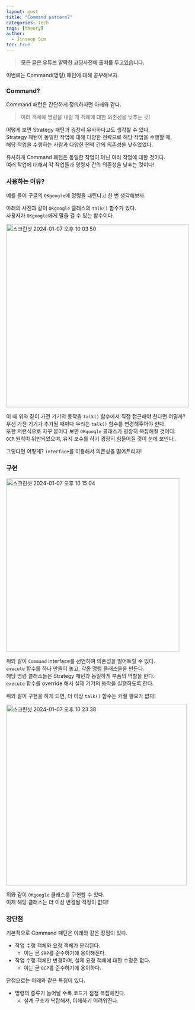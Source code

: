 ```yaml
---
layout: post
title: "Command pattern?"
categories: Tech
tags: [theory]
author:
  - Jinseop Sim
toc: true
---
```

> __모든 글은 유튜브 얄팍한 코딩사전에 출처를 두고있습니다.__

이번에는 Command(명령) 패턴에 대해 공부해보자.  

### Command?
Command 패턴은 간단하게 정의하자면 아래와 같다.  
> 여러 객체에 명령을 내릴 때 객체에 대한 의존성을 낮추는 것!

어떻게 보면 Strategy 패턴과 굉장히 유사하다고도 생각할 수 있다.  
Strategy 패턴이 동일한 작업에 대해 다양한 전략으로 해당 작업을 수행할 때,  
해당 작업을 수행하는 사람과 다양한 전략 간의 의존성을 낮추었었다.  

유사하게 Command 패턴은 동일한 작업이 아닌 여러 작업에 대한 것이다.  
여러 작업에 대해서 각 작업들과 명령자 간의 의존성을 낮추는 것이다!  

### 사용하는 이유?
예를 들어 구글의 ```OKgoogle```에 명령을 내린다고 한 번 생각해보자.  

아래의 사진과 같이 ```OKgoogle``` 클래스의 ```talk()``` 함수가 있다.  
사용자가 ```OKgoogle```에게 말을 걸 수 있는 함수이다.  

<img width="493" alt="스크린샷 2024-01-07 오후 10 03 50" src="https://github.com/Jinseop-Sim/Jinseop-Sim.github.io/assets/71700079/36b72819-6cd8-4ffd-b2e4-9d0fa67b3577">  

이 때 위와 같이 가전 기기의 동작을 ```talk()``` 함수에서 직접 접근해야 한다면 어떨까?  
우선 가전 기기가 추가될 때마다 우리는 ```talk()``` 함수를 변경해주어야 한다.  
또한 저런식으로 자꾸 붙이다 보면 ```OKgoogle``` 클래스가 굉장히 복잡해질 것이다.  
```OCP``` 원칙이 위반되었으며, 유지 보수를 하기 굉장히 힘들어질 것이 눈에 보인다..  

그렇다면 어떻게? ```interface```를 이용해서 의존성을 떨어트리자!  

### 구현
<img width="467" alt="스크린샷 2024-01-07 오후 10 15 04" src="https://github.com/Jinseop-Sim/Jinseop-Sim.github.io/assets/71700079/70f2d383-c1e3-4f92-9197-8818aadb54eb">  

위와 같이 ```Command``` interface를 선언하여 의존성을 떨어트릴 수 있다.  
```execute``` 함수를 하나 만들어 놓고, 각종 명령 클래스들을 만든다.  
해당 명령 클래스들은 Strategy 패턴과 동일하게 부품의 역할을 한다.  
```execute``` 함수를 override 해서 실제 기기의 동작을 실행하도록 한다.  

위와 같이 구현을 하게 되면, 더 이상 ```talk()``` 함수는 커질 필요가 없다!  

<img width="487" alt="스크린샷 2024-01-07 오후 10 23 38" src="https://github.com/Jinseop-Sim/Jinseop-Sim.github.io/assets/71700079/6a805370-d620-4d6d-9dc5-be055fdd194d">  

위와 같이 ```OKgoogle``` 클래스를 구현할 수 있다.  
이제 해당 클래스는 더 이상 변경될 걱정이 없다!  

### 장단점
기본적으로 Command 패턴은 아래와 같은 장점이 있다.
- 작업 수행 객체와 요청 객체가 분리된다.
  - 이는 곧 ```SRP```를 준수하기에 용이해진다.
- 작업 수행 객체만 변경하며, 실제 요청 객체에 대한 수정은 없다.
  - 이는 곧 ```OCP```를 준수하기에 용이하다.
 
단점으로는 아래와 같은 특징이 있다.
- 명령의 종류가 늘어날 수록 코드가 점점 복잡해진다.
  - 설계 구조가 복잡해져, 이해하기 어려워진다.
